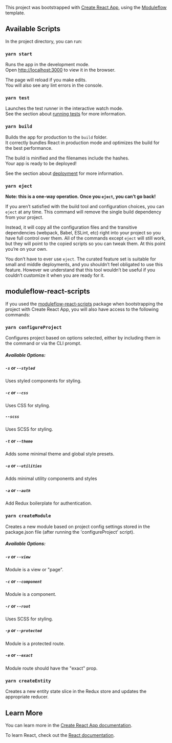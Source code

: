 This project was bootstrapped with [Create React App](https://github.com/facebook/create-react-app), using the [Moduleflow](https://github.com/ashea29/cra-template-moduleflow) template.

## Available Scripts

In the project directory, you can run:

### `yarn start`

Runs the app in the development mode.<br />
Open [http://localhost:3000](http://localhost:3000) to view it in the browser.

The page will reload if you make edits.<br />
You will also see any lint errors in the console.

### `yarn test`

Launches the test runner in the interactive watch mode.<br />
See the section about [running tests](https://facebook.github.io/create-react-app/docs/running-tests) for more information.

### `yarn build`

Builds the app for production to the `build` folder.<br />
It correctly bundles React in production mode and optimizes the build for the best performance.

The build is minified and the filenames include the hashes.<br />
Your app is ready to be deployed!

See the section about [deployment](https://facebook.github.io/create-react-app/docs/deployment) for more information.

### `yarn eject`

**Note: this is a one-way operation. Once you `eject`, you can’t go back!**

If you aren’t satisfied with the build tool and configuration choices, you can `eject` at any time. This command will remove the single build dependency from your project.

Instead, it will copy all the configuration files and the transitive dependencies (webpack, Babel, ESLint, etc) right into your project so you have full control over them. All of the commands except `eject` will still work, but they will point to the copied scripts so you can tweak them. At this point you’re on your own.

You don’t have to ever use `eject`. The curated feature set is suitable for small and middle deployments, and you shouldn’t feel obligated to use this feature. However we understand that this tool wouldn’t be useful if you couldn’t customize it when you are ready for it.

## moduleflow-react-scripts

If you used the [moduleflow-react-scripts](https://github.com/ashea29/moduleflow-react-scripts) package when bootstrapping the project with Create React App, you will also have access to the following commands: 

### `yarn configureProject`

Configures project based on options selected, either by including them in the command or via the CLI prompt.<br />

##### *Available Options*:

##### `-s` or `--styled` 
Uses styled components for styling.

##### `-c` or `--css`
Uses CSS for styling.

##### `--scss`
Uses SCSS for styling.

##### `-t` or `--theme`
Adds some minimal theme and global style presets.

##### `-u` or `--utilities`
Adds minimal utility components and styles

##### `-a` or `--auth`
Add Redux boilerplate for authentication.


### `yarn createModule`

Creates a new module based on project config settings stored in the package.json file (after running the 'configureProject' script).<br />

##### *Available Options*:

##### `-v` or `--view` 
Module is a view or "page".

##### `-c` or `--component`
Module is a component.

##### `-r` or `--root`
Uses SCSS for styling.

##### `-p` or `--protected`
Module is a protected route.

##### `-e` or `--exact`
Module route should have the "exact" prop.


### `yarn createEntity`

Creates a new entity state slice in the Redux store and updates the appropriate reducer.

## Learn More

You can learn more in the [Create React App documentation](https://facebook.github.io/create-react-app/docs/getting-started).

To learn React, check out the [React documentation](https://reactjs.org/).
